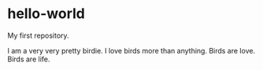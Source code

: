 # hello-world
My first repository.

I am a very very pretty birdie.  I love birds more than anything.
Birds are love.  Birds are life.
